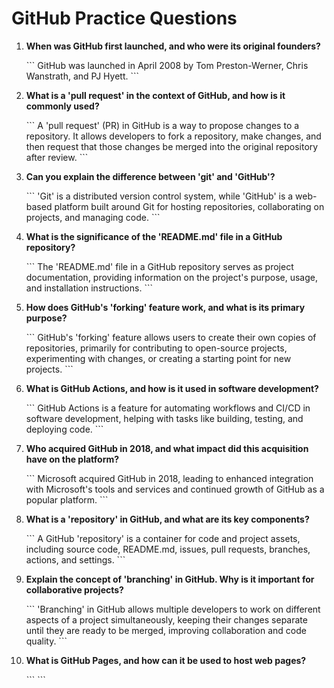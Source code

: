 # GitHub Practice Questions

1. **When was GitHub first launched, and who were its original founders?**

   \`\`\`
   GitHub was launched in April 2008 by Tom Preston-Werner, Chris Wanstrath, and PJ Hyett.
   \`\`\`

2. **What is a 'pull request' in the context of GitHub, and how is it commonly used?**

   \`\`\`
   A 'pull request' (PR) in GitHub is a way to propose changes to a repository. It allows developers to fork a repository, make changes, and then request that those changes be merged into the original repository after review.
   \`\`\`

3. **Can you explain the difference between 'git' and 'GitHub'?**

   \`\`\`
   'Git' is a distributed version control system, while 'GitHub' is a web-based platform built around Git for hosting repositories, collaborating on projects, and managing code.
   \`\`\`

4. **What is the significance of the 'README.md' file in a GitHub repository?**

   \`\`\`
   The 'README.md' file in a GitHub repository serves as project documentation, providing information on the project's purpose, usage, and installation instructions.
   \`\`\`

5. **How does GitHub's 'forking' feature work, and what is its primary purpose?**

   \`\`\`
   GitHub's 'forking' feature allows users to create their own copies of repositories, primarily for contributing to open-source projects, experimenting with changes, or creating a starting point for new projects.
   \`\`\`

6. **What is GitHub Actions, and how is it used in software development?**

   \`\`\`
   GitHub Actions is a feature for automating workflows and CI/CD in software development, helping with tasks like building, testing, and deploying code.
   \`\`\`

7. **Who acquired GitHub in 2018, and what impact did this acquisition have on the platform?**

   \`\`\`
   Microsoft acquired GitHub in 2018, leading to enhanced integration with Microsoft's tools and services and continued growth of GitHub as a popular platform.
   \`\`\`

8. **What is a 'repository' in GitHub, and what are its key components?**

   \`\`\`
   A GitHub 'repository' is a container for code and project assets, including source code, README.md, issues, pull requests, branches, actions, and settings.
   \`\`\`

9. **Explain the concept of 'branching' in GitHub. Why is it important for collaborative projects?**

   \`\`\`
   'Branching' in GitHub allows multiple developers to work on different aspects of a project simultaneously, keeping their changes separate until they are ready to be merged, improving collaboration and code quality.
   \`\`\`

10. **What is GitHub Pages, and how can it be used to host web pages?**

    \`\`\`
    \`\`\`


